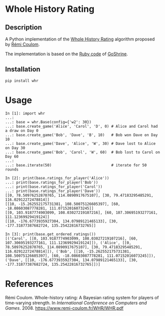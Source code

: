 # Whole History Rating

## Description

A Python implementation of the [Whole History Rating](http://remi.coulom.free.fr/WHR/WHR.pdf) algorithm proposed by [Rémi Coulom](http://remi.coulom.free.fr/).

The implementation is based on the [Ruby code](https://github.com/goshrine/whole_history_rating) of [GoShrine](http://goshrine.com).

## Installation

    pip install whr

# Usage

    In [1]: import whr
    ...:
    ...: base = whr.Base(config={'w2': 30})
    ...: base.create_game('Alice', 'Carol', 'D', 0) # Alice and Carol had a draw on Day 0
    ...: base.create_game('Bob', 'Dave', 'B', 10)   # Bob won Dave on Day 10
    ...: base.create_game('Dave', 'Alice', 'W', 30) # Dave lost to Alice on Day 30
    ...: base.create_game('Bob', 'Carol', 'W', 60)  # Bob lost to Carol on Day 60
    ...:
    ...: base.iterate(50)                           # iterate for 50 rounds

    In [2]: print(base.ratings_for_player('Alice'))
    ...: print(base.ratings_for_player('Bob'))
    ...: print(base.ratings_for_player('Carol'))
    ...: print(base.ratings_for_player('Dave'))
    [[0, 78.50976252870765, 114.0890917675107], [30, 79.47183295485291, 116.02912272478814]]
    [[10, -15.262552175731381, 108.50075126605397], [60, -18.08603087778281, 111.07152016073245]]
    [[0, 103.9187774903099, 108.03027219107216], [60, 107.30695193277161, 111.12369929419124]]
    [[10, -176.6773935927304, 134.07989121465133], [30, -177.31877387682724, 135.25422816732765]]

    In [3]: print(base.get_ordered_ratings())
    [('Carol', [[0, 103.9187774903099, 108.03027219107216], [60, 107.30695193277161, 111.12369929419124]]), ('Alice', [[0, 78.50976252870765, 114.0890917675107], [30, 79.47183295485291, 116.02912272478814]]), ('Bob', [[10, -15.262552175731381, 108.50075126605397], [60, -18.08603087778281, 111.07152016073245]]), ('Dave', [[10, -176.6773935927304, 134.07989121465133], [30, -177.31877387682724, 135.25422816732765]])]

# References

Rémi Coulom. Whole-history rating: A Bayesian rating system for players of time-varying strength. In _International Conference on Computers and Games_. 2008. <https://www.remi-coulom.fr/WHR/WHR.pdf>

